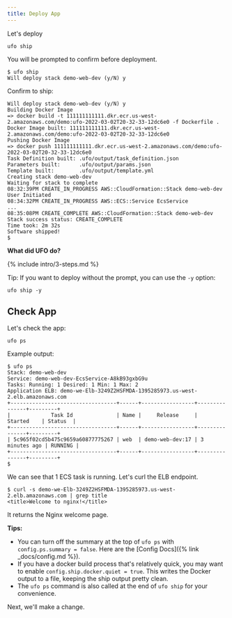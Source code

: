 ```yaml
---
title: Deploy App
---
```


Let's deploy

    ufo ship

You will be prompted to confirm before deployment.

    $ ufo ship
    Will deploy stack demo-web-dev (y/N) y

Confirm to ship:

    Will deploy stack demo-web-dev (y/N) y
    Building Docker Image
    => docker build -t 111111111111.dkr.ecr.us-west-2.amazonaws.com/demo:ufo-2022-03-02T20-32-33-12dc6e0 -f Dockerfile .
    Docker Image built: 111111111111.dkr.ecr.us-west-2.amazonaws.com/demo:ufo-2022-03-02T20-32-33-12dc6e0
    Pushing Docker Image
    => docker push 111111111111.dkr.ecr.us-west-2.amazonaws.com/demo:ufo-2022-03-02T20-32-33-12dc6e0
    Task Definition built: .ufo/output/task_definition.json
    Parameters built:      .ufo/output/params.json
    Template built:        .ufo/output/template.yml
    Creating stack demo-web-dev
    Waiting for stack to complete
    08:32:39PM CREATE_IN_PROGRESS AWS::CloudFormation::Stack demo-web-dev User Initiated
    08:34:32PM CREATE_IN_PROGRESS AWS::ECS::Service EcsService
    ...
    08:35:08PM CREATE_COMPLETE AWS::CloudFormation::Stack demo-web-dev
    Stack success status: CREATE_COMPLETE
    Time took: 2m 32s
    Software shipped!
    $

**What did UFO do?**

{% include intro/3-steps.md %}

Tip: If you want to deploy without the prompt, you can use the `-y` option:

    ufo ship -y

## Check App

Let's check the app:

    ufo ps

Example output:

    $ ufo ps
    Stack: demo-web-dev
    Service: demo-web-dev-EcsService-A8kB93gxbG9u
    Tasks: Running: 1 Desired: 1 Min: 1 Max: 2
    Application ELB: demo-we-Elb-3249Z2HSFMDA-1395285973.us-west-2.elb.amazonaws.com
    +----------------------------------+------+-----------------+---------------+---------+
    |             Task Id              | Name |     Release     |    Started    | Status  |
    +----------------------------------+------+-----------------+---------------+---------+
    | 5c965f02cd5b475c9659a60877775267 | web  | demo-web-dev:17 | 3 minutes ago | RUNNING |
    +----------------------------------+------+-----------------+---------------+---------+
    $

We can see that 1 ECS task is running. Let's curl the ELB endpoint.

    $ curl -s demo-we-Elb-3249Z2HSFMDA-1395285973.us-west-2.elb.amazonaws.com | grep title
    <title>Welcome to nginx!</title>

It returns the Nginx welcome page.

**Tips:**

* You can turn off the summary at the top of `ufo ps` with `config.ps.summary = false`. Here are the [Config Docs]({% link _docs/config.md %}).
* If you have a docker build process that's relatively quick, you may want to enable `config.ship.docker.quiet = true`. This writes the Docker output to a file, keeping the ship output pretty clean. 
* The `ufo ps` command is also called at the end of `ufo ship` for your convenience.

Next, we'll make a change.

